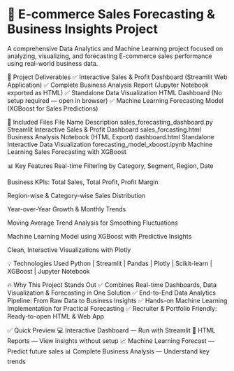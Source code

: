 # 🚀 E-commerce Sales Forecasting & Business Insights Project
A comprehensive Data Analytics and Machine Learning project focused on analyzing, visualizing, and forecasting E-commerce sales performance using real-world business data.

🌟 Project Deliverables
✅ Interactive Sales & Profit Dashboard (Streamlit Web Application)
✅ Complete Business Analysis Report (Jupyter Notebook exported as HTML)
✅ Standalone Data Visualization HTML Dashboard (No setup required — open in browser)
✅ Machine Learning Forecasting Model (XGBoost for Sales Predictions)

📁 Included Files
File Name	Description
sales_forecasting_dashboard.py	Streamlit Interactive Sales & Profit Dashboard
sales_forcasting.html	Business Analysis Notebook (HTML Export)
dashboard.html	Standalone Interactive Data Visualization
forecasting_model_xboost.ipynb	Machine Learning Sales Forecasting with XGBoost

📊 Key Features
Real-time Filtering by Category, Segment, Region, Date

Business KPIs: Total Sales, Total Profit, Profit Margin

Region-wise & Category-wise Sales Distribution

Year-over-Year Growth & Monthly Trends

Moving Average Trend Analysis for Smoothing Fluctuations

Machine Learning Model using XGBoost with Predictive Insights

Clean, Interactive Visualizations with Plotly

💡 Technologies Used
Python | Streamlit | Pandas | Plotly | Scikit-learn | XGBoost | Jupyter Notebook

🔥 Why This Project Stands Out
✅ Combines Real-time Dashboards, Data Visualization & Forecasting in One Solution
✅ End-to-End Data Analytics Pipeline: From Raw Data to Business Insights
✅ Hands-on Machine Learning Implementation for Practical Forecasting
✅ Recruiter & Portfolio Friendly: Ready-to-open HTML & Web App


✅ Quick Preview
💻 Interactive Dashboard — Run with Streamlit
📂 HTML Reports — View insights without setup
📈 Machine Learning Forecast — Predict future sales
📊 Complete Business Analysis — Understand key trends

